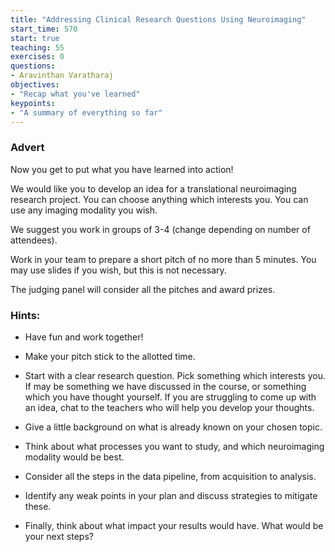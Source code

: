 ```yaml
---
title: "Addressing Clinical Research Questions Using Neuroimaging"
start_time: 570
start: true
teaching: 55
exercises: 0
questions:
- Aravinthan Varatharaj
objectives:
- "Recap what you've learned"
keypoints:
- "A summary of everything so far"
---
```


### Advert 

 

Now you get to put what you have learned into action!  

 

We would like you to develop an idea for a translational neuroimaging research project. You can choose anything which interests you. You can use any imaging modality you wish. 

 

We suggest you work in groups of 3-4 (change depending on number of attendees).  

 

Work in your team to prepare a short pitch of no more than 5 minutes. You may use slides if you wish, but this is not necessary. 

 

The judging panel will consider all the pitches and award prizes.  

 

### Hints: 

 * Have fun and work together! 

 * Make your pitch stick to the allotted time. 

 * Start with a clear research question. Pick something which interests you. If may be something we have discussed in the course, or something which you have thought yourself. If you are struggling to come up with an idea, chat to the teachers who will help you develop your thoughts. 

 * Give a little background on what is already known on your chosen topic. 

 * Think about what processes you want to study, and which neuroimaging modality would be best. 

 * Consider all the steps in the data pipeline, from acquisition to analysis. 

 * Identify any weak points in your plan and discuss strategies to mitigate these. 

 * Finally, think about what impact your results would have. What would be your next steps? 
